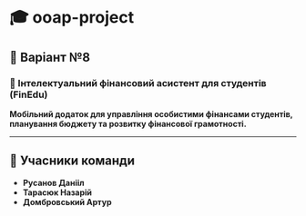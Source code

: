 # 🎓 ooap-project

## 📌 Варіант №8

### 📱 Інтелектуальний фінансовий асистент для студентів (FinEdu)
**Мобільний додаток для управління особистими фінансами студентів, планування бюджету та розвитку фінансової грамотності.**

---

## 👥 Учасники команди
- **Русанов Данііл**
- **Тарасюк Назарій**
- **Домбровський Артур**